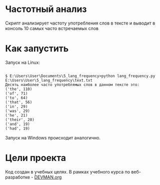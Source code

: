 # Частотный анализ

Скрипт анализирует частоту употребления слов в тексте и выводит в консоль
10 самых часто встречаемых слов

# Как запустить

Запуск на Linux:

```#!bash

$ E:\Users\User\Documents\5_lang_frequency>python lang_frequency.py E:\Users\User\5_lang_frequency\text.txt
Десять наиболее часто употреблямых слов в данном тексте это:
('the', 110)
('of', 71)
('to', 64)
('that', 56)
('in', 29)
('was', 29)
('he', 21)
('their', 20)
('and', 19)
('had', 19)

```

Запуск на Windows происходит аналогично.

# Цели проекта

Код создан в учебных целях. В рамках учебного курса по веб-разработке - [DEVMAN.org](https://devman.org)
